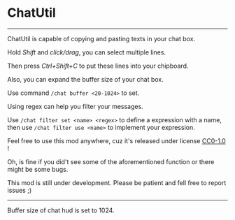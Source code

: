 # ChatUtil

-----------------------------------
ChatUtil is capable of copying and pasting texts in your chat
 box.
 
Hold *Shift* and *click/drag*, you can select multiple lines.

Then press *Ctrl+Shift+C* to put these lines into your
 chipboard.
 
Also, you can expand the buffer size of your chat box.

Use command `/chat buffer <20-1024>` to set.

Using regex can help you filter your messages.

Use `/chat filter set <name> <regex>` to define a expression
 with a name,
then use `/chat filter use <name>` to implement your expression.

Feel free to use this mod anywhere, cuz it's released under license [CC0-1.0](./LICENSE) !

Oh, is fine if you did't see some of the aforementioned function or there might be some bugs.

This mod is still under development. Please be patient and fell free to report issues ;)

-----------------------------------
Buffer size of chat hud is set to 1024.
